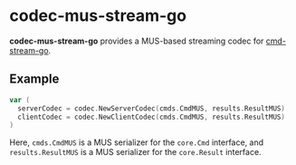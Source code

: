 # codec-mus-stream-go

**codec-mus-stream-go** provides a MUS-based streaming codec for [cmd-stream-go](https://github.com/cmd-stream/cmd-stream-go).

## Example

```go
var (
  serverCodec = codec.NewServerCodec(cmds.CmdMUS, results.ResultMUS)
  clientCodec = codec.NewClientCodec(cmds.CmdMUS, results.ResultMUS)
)
```

Here, `cmds.CmdMUS` is a MUS serializer for the `core.Cmd` interface, and
`results.ResultMUS` is a MUS serializer for the `core.Result` interface.
